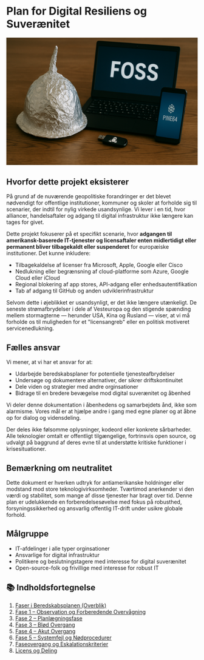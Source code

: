 # Plan for Digital Resiliens og Suverænitet

![FOSS Illustration](attachments/foss.png)

## Hvorfor dette projekt eksisterer

På grund af de nuværende geopolitiske forandringer er det blevet nødvendigt for offentlige institutioner, kommuner og skoler at forholde sig til scenarier, der indtil for nylig virkede usandsynlige. Vi lever i en tid, hvor alliancer, handelsaftaler og adgang til digital infrastruktur ikke længere kan tages for givet.

Dette projekt fokuserer på et specifikt scenarie, hvor **adgangen til amerikansk-baserede IT-tjenester og licensaftaler enten midlertidigt eller permanent bliver tilbagekaldt eller suspenderet** for europæiske institutioner. Det kunne inkludere:

- Tilbagekaldelse af licenser fra Microsoft, Apple, Google eller Cisco
- Nedlukning eller begrænsning af cloud-platforme som Azure, Google Cloud eller iCloud
- Regional blokering af app stores, API-adgang eller enhedsautentifikation
- Tab af adgang til GitHub og anden udviklerinfrastruktur

Selvom dette i øjeblikket er usandsynligt, er det ikke længere utænkeligt. De seneste strømafbrydelser i dele af Vesteuropa og den stigende spænding mellem stormagterne — herunder USA, Kina og Rusland — viser, at vi må forholde os til muligheden for et "licensangreb" eller en politisk motiveret servicenedlukning.

## Fælles ansvar

Vi mener, at vi har et ansvar for at:

- Udarbejde beredskabsplaner for potentielle tjenesteafbrydelser
- Undersøge og dokumentere alternativer, der sikrer driftskontinuitet
- Dele viden og strategier med andre orginsationer
- Bidrage til en bredere bevægelse mod digital suverænitet og åbenhed

Vi deler denne dokumentation i åbenhedens og samarbejdets ånd, ikke som alarmisme. Vores mål er at hjælpe andre i gang med egne planer og at åbne op for dialog og vidensdeling.

Der deles ikke følsomme oplysninger, kodeord eller konkrete sårbarheder. Alle teknologier omtalt er offentligt tilgængelige, fortrinsvis open source, og udvalgt på baggrund af deres evne til at understøtte kritiske funktioner i krisesituationer.

## Bemærkning om neutralitet

Dette dokument er hverken udtryk for antiamerikanske holdninger eller modstand mod store teknologivirksomheder. Tværtimod anerkender vi den værdi og stabilitet, som mange af disse tjenester har bragt over tid. Denne plan er udelukkende en forberedelsesøvelse med fokus på robusthed, forsyningssikkerhed og ansvarlig offentlig IT-drift under usikre globale forhold.

## Målgruppe

- IT-afdelinger i alle typer orginsationer
- Ansvarlige for digital infrastruktur
- Politikere og beslutningstagere med interesse for digital suverænitet
- Open-source-folk og frivillige med interesse for robust IT

## 📚 Indholdsfortegnelse

1. [Faser i Beredskabsplanen (Overblik)](faser-i-beredskabsplanen.md)
2. [Fase 1 – Observation og Forberedende Overvågning](fase-1-observation-og-forberedende-overvågning.md)
3. [Fase 2 – Planlægningsfase](fase-2-planlægningsfase.md)
4. [Fase 3 – Blød Overgang](fase-3-blød-overgang.md)
5. [Fase 4 – Akut Overgang](fase-4-akut-overgang.md)
6. [Fase 5 – Systemfejl og Nødprocedurer](fase-5-systemfejl-og-nødprocedurer.md)
7. [Faseovergang og Eskalationskriterier](faseovergang-og-eskalationskriterier.md)
8. [Licens og Deling](LICENSE.md)

